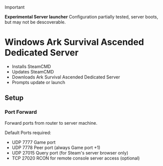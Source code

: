 > [!IMPORTANT]
> **Experimental Server launcher**
> Configuration partially tested, server boots, but may not be descoverable.

# Windows Ark Survival Ascended Dedicated Server
- Installs SteamCMD
- Updates SteamCMD
- Downloads Ark Survival Ascended Dedicated Server
- Prompts update or launch

## Setup
### Port Forward
Forward ports from router to server machine.

Default Ports required:
- UDP 7777	Game port
- UDP 7778	Peer port (always Game port +1)
- UDP 27015	Query port (for Steam's server browser only)
- TCP 27020	RCON for remote console server access (optional)
